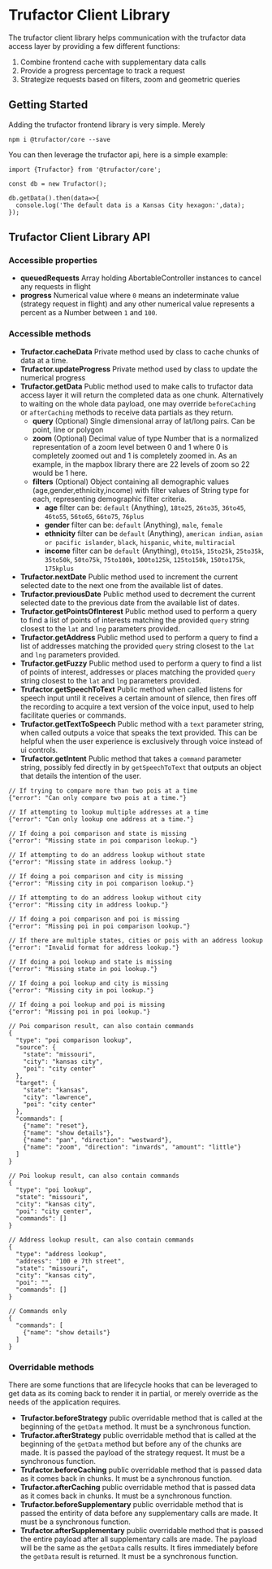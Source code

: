 # Trufactor Client Library
The trufactor client library helps communication with the trufactor data access layer by providing a few different functions:
1. Combine frontend cache with supplementary data calls
2. Provide a progress percentage to track a request
3. Strategize requests based on filters, zoom and geometric queries

## Getting Started
Adding the trufactor frontend library is very simple. Merely
```
npm i @trufactor/core --save
```
You can then leverage the trufactor api, here is a simple example:
```
import {Trufactor} from '@trufactor/core';

const db = new Trufactor();

db.getData().then(data=>{
  console.log('The default data is a Kansas City hexagon:',data);
});
```

## Trufactor Client Library API

### Accessible properties
* **queuedRequests** Array holding AbortableController instances to cancel any requests in flight
* **progress** Numerical value where `0` means an indeterminate value (strategy request in flight) and any other numerical value represents a percent as a Number between `1` and `100`.

### Accessible methods
* **Trufactor.cacheData** Private method used by class to cache chunks of data at a time.
* **Trufactor.updateProgress** Private method used by class to update the numerical progress
* **Trufactor.getData** Public method used to make calls to trufactor data access layer it will return the completed data as one chunk. Alternatively to waiting on the whole data payload, one may override `beforeCaching` or `afterCaching` methods to receive data partials as they return.
  * **query** (Optional) Single dimensional array of lat/long pairs. Can be point, line or polygon
  * **zoom** (Optional) Decimal value of type Number that is a normalized representation of a zoom level between 0 and 1 where 0 is completely zoomed out and 1 is completely zoomed in. As an example, in the mapbox library there are 22 levels of zoom so 22 would be 1 here.
  * **filters** (Optional) Object containing all demographic values (age,gender,ethnicity,income) with filter values of String type for each, representing demographic filter criteria.
    * **age** filter can be: `default` (Anything), `18to25`, `26to35`, `36to45`, `46to55`, `56to65`, `66to75`, `76plus`
    * **gender** filter can be: `default` (Anything), `male`, `female`
    * **ethnicity** filter can be `default` (Anything), `american indian`, `asian or pacific islander`, `black`, `hispanic`, `white`, `multiracial`
    * **income** filter can be `default` (Anything), `0to15k`, `15to25k`, `25to35k`, `35to50k`, `50to75k`, `75to100k`, `100to125k`, `125to150k`, `150to175k`, `175kplus`
* **Trufactor.nextDate** Public method used to increment the current selected date to the next one from the available list of dates.
* **Trufactor.previousDate** Public method used to decrement the current selected date to the previous date from the available list of dates.
* **Trufactor.getPointsOfInterest** Public method used to perform a query to find a list of points of interests matching the provided `query` string closest to the `lat` and `lng` parameters provided.
* **Trufactor.getAddress** Public method used to perform a query to find a list of addresses matching the provided `query` string closest to the `lat` and `lng` parameters provided.
* **Trufactor.getFuzzy** Public method used to perform a query to find a list of points of interest, addresses or places matching the provided `query` string closest to the `lat` and `lng` parameters provided.
* **Trufactor.getSpeechToText** Public method when called listens for speech input until it receives a certain amount of silence, then fires off the recording to acquire a text version of the voice input, used to help facilitate queries or commands.
* **Trufactor.getTextToSpeech** Public method with a `text` parameter string, when called outputs a voice that speaks the text provided. This can be helpful when the user experience is exclusively through voice instead of ui controls.
* **Trufactor.getIntent** Public method that takes a `command` parameter string, possibly fed directly in by `getSpeechToText` that outputs an object that details the intention of the user.
```
// If trying to compare more than two pois at a time
{"error": "Can only compare two pois at a time."}

// If attempting to lookup multiple addresses at a time
{"error": "Can only lookup one address at a time."}

// If doing a poi comparison and state is missing
{"error": "Missing state in poi comparison lookup."}

// If attempting to do an address lookup without state
{"error": "Missing state in address lookup."}

// If doing a poi comparison and city is missing
{"error": "Missing city in poi comparison lookup."}

// If attempting to do an address lookup without city
{"error": "Missing city in address lookup."}

// If doing a poi comparison and poi is missing
{"error": "Missing poi in poi comparison lookup."}

// If there are multiple states, cities or pois with an address lookup
{"error": "Invalid format for address lookup."}

// If doing a poi lookup and state is missing
{"error": "Missing state in poi lookup."}

// If doing a poi lookup and city is missing
{"error": "Missing city in poi lookup."}

// If doing a poi lookup and poi is missing
{"error": "Missing poi in poi lookup."}

// Poi comparison result, can also contain commands
{
  "type": "poi comparison lookup",
  "source": {
    "state": "missouri",
    "city": "kansas city",
    "poi": "city center"
  },
  "target": {
    "state": "kansas",
    "city": "lawrence",
    "poi": "city center"
  },
  "commands": [
    {"name": "reset"},
    {"name": "show details"},
    {"name": "pan", "direction": "westward"},
    {"name": "zoom", "direction": "inwards", "amount": "little"}
  ]
}

// Poi lookup result, can also contain commands
{
  "type": "poi lookup",
  "state": "missouri",
  "city": "kansas city",
  "poi": "city center",
  "commands": []
}

// Address lookup result, can also contain commands
{
  "type": "address lookup",
  "address": "100 e 7th street",
  "state": "missouri",
  "city": "kansas city",
  "poi": "",
  "commands": []
}

// Commands only
{
  "commands": [
    {"name": "show details"}
  ]
}
```

### Overridable methods
There are some functions that are lifecycle hooks that can be leveraged to get data as its coming back to render it in partial, or merely override as the needs of the application requires.
* **Trufactor.beforeStrategy** public overridable method that is called at the beginning of the `getData` method. It must be a synchronous function.
* **Trufactor.afterStrategy** public overridable method that is called at the beginning of the `getData` method but before any of the chunks are made. It is passed the payload of the strategy request. It must be a synchronous function.
* **Trufactor.beforeCaching** public overridable method that is passed data as it comes back in chunks. It must be a synchronous function.
* **Trufactor.afterCaching** public overridable method that is passed data as it comes back in chunks. It must be a synchronous function.
* **Trufactor.beforeSupplementary** public overridable method that is passed the entirity of data before any supplementary calls are made. It must be a synchronous function.
* **Trufactor.afterSupplementary** public overridable method that is passed the entire payload after all supplementary calls are made. The payload will be the same as the `getData` calls results. It fires immediately before the `getData` result is returned. It must be a synchronous function.

